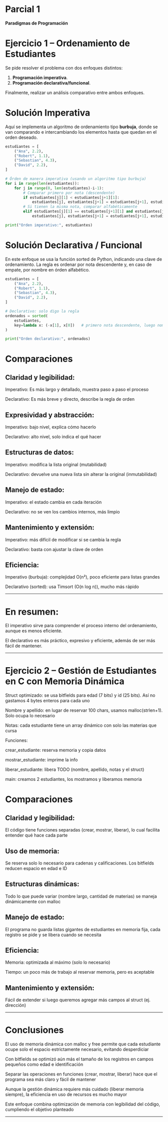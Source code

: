 # Parcial 1
**Paradigmas de Programación**

# Ejercicio 1 – Ordenamiento de Estudiantes  
Se pide resolver el problema con dos enfoques distintos:
1. **Programación imperativa**.  
2. **Programación declarativa/funcional**.  

Finalmente, realizar un análisis comparativo entre ambos enfoques.

# Solución Imperativa
Aquí se implementa un algoritmo de ordenamiento tipo **burbuja**, donde se van comparando e intercambiando los elementos hasta que quedan en el orden deseado.
```python
estudiantes = [
    ("Ana", 2.2),
    ("Robert", 1.1),
    ("Sebastian", 4.3),
    ("David", 2.2),
]

# Órden de manera imperativa (usando un algoritmo tipo burbuja)
for i in range(len(estudiantes)):
    for j in range(0, len(estudiantes)-i-1):
        # Comparar primero por nota (descendente)
        if estudiantes[j][1] < estudiantes[j+1][1]:
            estudiantes[j], estudiantes[j+1] = estudiantes[j+1], estudiantes[j]
        # Si tienen la misma nota, comparar alfabéticamente
        elif estudiantes[j][1] == estudiantes[j+1][1] and estudiantes[j][0] > estudiantes[j+1][0]:
            estudiantes[j], estudiantes[j+1] = estudiantes[j+1], estudiantes[j]

print("Orden imperativo:", estudiantes)
```
# Solución Declarativa / Funcional
En este enfoque se usa la función sorted de Python, indicando una clave de ordenamiento.
La regla es ordenar por nota descendente y, en caso de empate, por nombre en órden alfabético.
```python
estudiantes = [
    ("Ana", 2.2),
    ("Robert", 1.1),
    ("Sebastian", 4.3),
    ("David", 2.2),
]

# Declarativo: solo digo la regla
ordenados = sorted(
    estudiantes,
    key=lambda x: (-x[1], x[0])   # primero nota descendente, luego nombre ascendente
)

print("Orden declarativo:", ordenados)

```
# Comparaciones
## Claridad y legibilidad:
Imperativo: Es más largo y detallado, muestra paso a paso el proceso

Declarativo: Es más breve y directo, describe la regla de orden

## Expresividad y abstracción:
Imperativo: bajo nivel, explica cómo hacerlo

Declarativo: alto nivel, solo indica el qué hacer

## Estructuras de datos:
Imperativo: modifica la lista original (mutabilidad)

Declarativo: devuelve una nueva lista sin alterar la original (inmutabilidad)

## Manejo de estado:
Imperativo: el estado cambia en cada iteración

Declarativo: no se ven los cambios internos, más limpio

## Mantenimiento y extensión:
Imperativo: más difícil de modificar si se cambia la regla

Declarativo: basta con ajustar la clave de orden

## Eficiencia:
Imperativo (burbuja): complejidad O(n²), poco eficiente para listas grandes

Declarativo (sorted): usa Timsort (O(n log n)), mucho más rápido



-----------------------------------------------------------------------------------------------------

# En resumen:
El imperativo sirve para comprender el proceso interno del ordenamiento, aunque es menos eficiente.

El declarativo es más práctico, expresivo y eficiente, además de ser más fácil de mantener.

_____________________________________________________________________________________________________

# Ejercicio 2 – Gestión de Estudiantes en C con Memoria Dinámica
Struct optimizado: se usa bitfields para edad (7 bits) y id (25 bits). Así no gastamos 4 bytes enteros para cada uno

Nombre y apellido: en lugar de reservar 100 chars, usamos malloc(strlen+1). Solo ocupa lo necesario

Notas: cada estudiante tiene un array dinámico con solo las materias que cursa

Funciones:

crear_estudiante: reserva memoria y copia datos

mostrar_estudiante: imprime la info

liberar_estudiante: libera TODO (nombre, apellido, notas y el struct)

main: creamos 2 estudiantes, los mostramos y liberamos memoria

# Comparaciones

## Claridad y legibilidad:
El código tiene funciones separadas (crear, mostrar, liberar), lo cual facilita entender qué hace cada parte

## Uso de memoria:
Se reserva solo lo necesario para cadenas y calificaciones. Los bitfields reducen espacio en edad e ID

## Estructuras dinámicas:
Todo lo que puede variar (nombre largo, cantidad de materias) se maneja dinámicamente con malloc

## Manejo de estado:
El programa no guarda listas gigantes de estudiantes en memoria fija, cada registro se pide y se libera cuando se necesita

## Eficiencia:

Memoria: optimizada al máximo (solo lo necesario)

Tiempo: un poco más de trabajo al reservar memoria, pero es aceptable

## Mantenimiento y extensión:
Fácil de extender si luego queremos agregar más campos al struct (ej. dirección)

-----------------------------------------------------------------------------------------------------
# Conclusiones

El uso de memoria dinámica con malloc y free permite que cada estudiante ocupe solo el espacio estrictamente necesario, evitando desperdiciar

Con bitfields se optimizó aún más el tamaño de los registros en campos pequeños como edad e identificación

Separar las operaciones en funciones (crear, mostrar, liberar) hace que el programa sea más claro y fácil de mantener

Aunque la gestión dinámica requiere más cuidado (liberar memoria siempre), la eficiencia en uso de recursos es mucho mayor

Este enfoque combina optimización de memoria con legibilidad del código, cumpliendo el objetivo planteado

_____________________________________________________________________________________________________

# 
